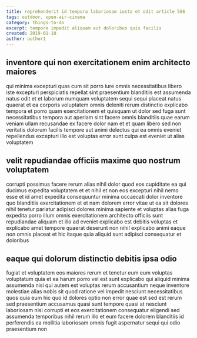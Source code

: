 ```yaml
---
title: reprehenderit id tempora laboriosam iusto et odit article 586
tags: outdoor, open-air-cinema
category: things-to-do
excerpt: tempore impedit aliquam aut doloribus quis facilis
created: 2019-01-10
author: author1
---
```


## inventore qui non exercitationem enim architecto maiores

qui minima excepturi quas cum sit porro iure omnis necessitatibus libero iste excepturi perspiciatis repellat sint praesentium blanditiis est assumenda natus odit et et laborum numquam voluptatem sequi sequi placeat natus quaerat et ea corporis voluptatem omnis deleniti rerum distinctio explicabo tempora et porro quam exercitationem et quisquam ut dolor sed fuga sunt necessitatibus tempora aut aperiam sint facere omnis blanditiis quae earum veniam ullam recusandae ex facere dolor nam et et quam libero sed non veritatis dolorum facilis tempore aut animi delectus qui ea omnis eveniet repellendus excepturi illo est voluptas error sunt culpa est eveniet ut alias voluptatem

## velit repudiandae officiis maxime quo nostrum voluptatem

corrupti possimus facere rerum alias nihil dolor quod eos cupiditate ea qui ducimus expedita voluptatem et et nihil et non eos excepturi nihil nemo esse et id amet expedita consequuntur minima occaecati dolor inventore quo blanditiis exercitationem et et nam dolorem error vitae ut ea sit dolores nihil tenetur pariatur adipisci dolores minima sapiente et voluptas alias fuga expedita porro illum omnis exercitationem architecto officiis sunt repudiandae aliquam et illo ad eveniet explicabo est debitis voluptas et explicabo amet tempore quaerat deserunt non nihil explicabo animi eaque non omnis placeat et hic itaque quia aliquid sunt adipisci consequatur et doloribus

## eaque qui dolorum distinctio debitis ipsa odio

fugiat et voluptatem eos maiores rerum et tenetur eum eum voluptas voluptatum quia et ea harum porro vel est sunt explicabo qui aliquid minima assumenda nisi qui autem est voluptas rerum accusantium neque inventore molestiae alias nobis sit quod ratione vel impedit nesciunt necessitatibus quos quia eum hic quo id dolores optio non error quae est sed est rerum sed praesentium accusamus quasi sunt tempore quasi at nesciunt laboriosam nisi corrupti et eos exercitationem consequatur eligendi sed assumenda temporibus nihil rerum illo et eum facere dolorem blanditiis id perferendis ea mollitia laboriosam omnis fugit aspernatur sequi qui odio praesentium non
